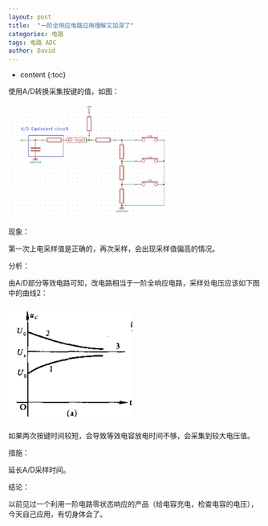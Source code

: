 ```yaml
---
layout: post
title:  "一阶全响应电路应用理解又加深了"
categories: 电路
tags: 电路 ADC
author: David
---
```


* content
{:toc}

使用A/D转换采集按键的值，如图：

![ADC Key电路](https://github.com/titron/titron.github.io/raw/master/img/2019-10-16-ADC_key.png)

现象：

第一次上电采样值是正确的，再次采样，会出现采样值偏高的情况。

分析：

由A/D部分等效电路可知，改电路相当于一阶全响应电路，采样处电压应该如下图中的曲线2：

![一阶全响应电路Uc-t变化曲线](https://github.com/titron/titron.github.io/raw/master/img/2019-10-16-ADC_RCcurve.png)

如果两次按键时间较短，会导致等效电容放电时间不够，会采集到较大电压值。

措施：

延长A/D采样时间。

结论：

以前见过一个利用一阶电路零状态响应的产品（给电容充电，检查电容的电压），今天自己应用，有切身体会了。